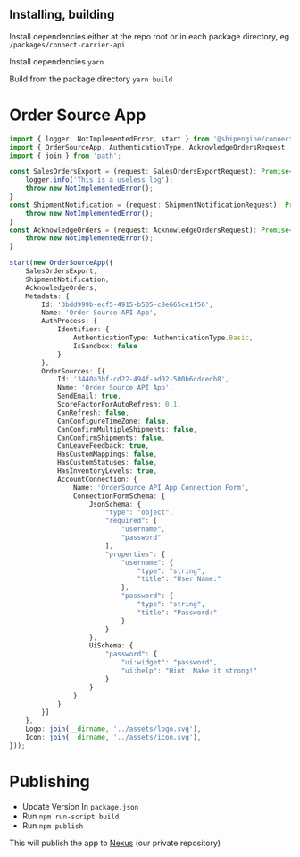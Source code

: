 ## Installing, building

Install dependencies either at the repo root or in each package directory, eg `/packages/connect-carrier-api`

Install dependencies
`yarn`

Build from the package directory
`yarn build`

# Order Source App

``` typescript
import { logger, NotImplementedError, start } from '@shipengine/connect-runtime';
import { OrderSourceApp, AuthenticationType, AcknowledgeOrdersRequest, AcknowledgeOrdersResponse, SalesOrdersExportRequest, SalesOrdersExportResponse, ShipmentNotificationRequest, ShipmentNotificationResponse } from '@shipengine/connect-order-source-api';
import { join } from 'path';

const SalesOrdersExport = (request: SalesOrdersExportRequest): Promise<SalesOrdersExportResponse> => {
    logger.info('This is a useless log');
    throw new NotImplementedError();
}
const ShipmentNotification = (request: ShipmentNotificationRequest): Promise<ShipmentNotificationResponse> => {
    throw new NotImplementedError();
}
const AcknowledgeOrders = (request: AcknowledgeOrdersRequest): Promise<AcknowledgeOrdersResponse> => {
    throw new NotImplementedError();
}

start(new OrderSourceApp({
    SalesOrdersExport,
    ShipmentNotification,
    AcknowledgeOrders,
    Metadata: {
        Id: '3bdd999b-ecf5-4915-b505-c8e665ce1f56',
        Name: 'Order Source API App',
        AuthProcess: {
            Identifier: {
                AuthenticationType: AuthenticationType.Basic,
                IsSandbox: false
            }
        },
        OrderSources: [{
            Id: '3440a3bf-cd22-494f-ad02-500b6cdcedb8',
            Name: 'Order Source API App',
            SendEmail: true,
            ScoreFactorForAutoRefresh: 0.1,
            CanRefresh: false,
            CanConfigureTimeZone: false,
            CanConfirmMultipleShipments: false,
            CanConfirmShipments: false,
            CanLeaveFeedback: true,
            HasCustomMappings: false,
            HasCustomStatuses: false,
            HasInventoryLevels: true,
            AccountConnection: {
                Name: 'OrderSource API App Connection Form',
                ConnectionFormSchema: {
                    JsonSchema: {
                        "type": "object",
                        "required": [
                            "username",
                            "password"
                        ],
                        "properties": {
                            "username": {
                                "type": "string",
                                "title": "User Name:"
                            },
                            "password": {
                                "type": "string",
                                "title": "Password:"
                            }
                        }
                    },
                    UiSchema: {
                        "password": {
                            "ui:widget": "password",
                            "ui:help": "Hint: Make it strong!"
                        }
                    }
                }
            }
        }]
    },
    Logo: join(__dirname, '../assets/logo.svg'),
    Icon: join(__dirname, '../assets/icon.svg'),
}));
```

# Publishing

- Update Version In `package.json`
- Run `npm run-script build`
- Run `npm publish`

This will publish the app to [Nexus](https://infra-nexus.kube.sslocal.com/#browse/browse:s3-npm-hosted:%40ipaas%2Forder-source-api-runtime) (our private repository)
